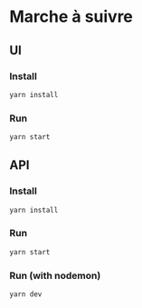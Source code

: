 # Marche à suivre

## UI

### Install

```bash
yarn install
```

### Run

```bash
yarn start
```

## API

### Install

```bash
yarn install
```

### Run

```bash
yarn start
```

### Run (with nodemon)

```bash
yarn dev
```

